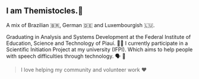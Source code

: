 ## I am Themistocles.🕺
A mix of Brazilian 🇧🇷, German 🇩🇪 and Luxembourgish 🇱🇺.

Graduating in Analysis and Systems Development at the Federal Institute of Education, Science and Technology of Piauí. 👨‍💻
I currently participate in a Scientific Initiation Project at my university (IFPI). 
Which aims to help people with speech difficulties through technology. 🗣 🌈

> I love helping my community and volunteer work ❤️
